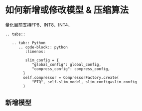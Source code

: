 # 如何新增或修改模型 & 压缩算法

量化目前支持FP8、INT8、INT4、


```{eval-rst}
.. tabs::

   .. tab:: Python
      .. code-block:: python
         :linenos:

         slim_config = {
            "global_config": global_config,
            "compress_config": compress_config,
        }
        self.compressor = CompressorFactory.create(
            "PTQ", self.slim_model, slim_config=slim_config
        )

```


## 新增模型